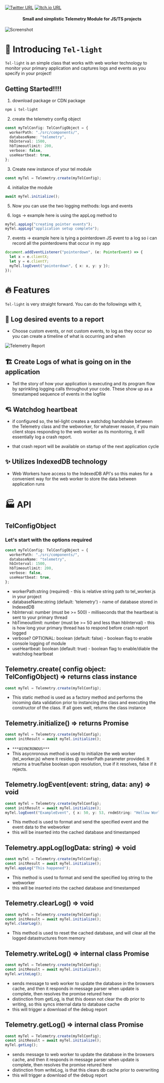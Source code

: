 [![Twitter URL](https://img.shields.io/twitter/url/https/twitter.com/bukotsunikki.svg?style=social&label=Follow%20%40jyoung424242)](https://twitter.com/jyoung424242)
[![Itch.io URL](https://img.shields.io/badge/Itch.io-FA5C5C?style=for-the-badge&logo=itchdotio&logoColor=white)](https://mookie4242.itch.io/)

<h4 align="center">Small and simplistic Telemetry Module for JS/TS projects</h4>

![Screenshot](/screenshot.png?raw=true "Screenshot")

# 👋 Introducing `Tel-light`

`Tel-light` is an simple class that works with web worker technology to monitor your primary application and captures logs and events as you specify in your project!

<!---
# Demo on Youtube (TODO)

- https://youtu.be/m1zYOhrmdKk Javascript example
- https://youtu.be/IRboPZac_Q8 Typescript example
-->

## Getting Started!!!!

1. download package or CDN package

```bash
npm i tel-light
```

2. create the telemetry config object

```ts
const myTelConfig: TelConfigObject = {
  workerPath: "./src/components/",
  databaseName: "telemetry",
  hbInterval: 1500,
  hbTimeoutlimit: 200,
  verbose: false,
  useHeartbeat: true,
};
```

3. Create new instance of your tel module

```ts
const myTel = Telemetry.create(myTelConfig);
```

4. initialize the module

```ts
await myTel.initialize();
```

5. Now you can use the two logging methods: logs and events

6. logs -> example here is using the appLog method to

```ts
myTel.appLog("creating pointer events");
myTel.appLog("application setup complete");
```

7. events -> example here is tying a pointerdown JS event to a log so i can record all the pointerdowns that occur in my app

```ts
document.addEventListener("pointerdown", (e: PointerEvent) => {
  let x = e.clientX;
  let y = e.clientY;
  myTel.logEvent("pointerdown", { x: x, y: y });
});
```

# 🔥 Features

`Tel-light` is very straight forward. You can do the followings with it,

## 🔢 Log desired events to a report

- Choose custom events, or not custom events, to log as they occur so you can create a timeline of what is occurring and when

![Telemetry Report](/report.png?raw=true "Telemetry Report")

## 🏗️ Create Logs of what is going on in the application

- Tell the story of how your application is executing and its program flow by sprinkling logging calls throughout your code.
  These show up as a timestamped sequence of events in the logfile

## 💘 Watchdog heartbeat

- if configured so, the tel-light creates a watchdog handshake between the Telemetry class and the webworker, for whatever reason, if you main client stops responding to the web worker as its monitoring, it will essentially log a crash report.

- that crash report will be available on startup of the next application cycle

## ✨ Utilizes IndexedDB technology

- Web Workers have access to the IndexedDB API's so this makes for a convenient way for the web worker to store the data between application runs

# 🏭 API

## TelConfigObject

### Let's start with the options required

```ts
const myTelConfig: TelConfigObject = {
  workerPath: "./src/components/",
  databaseName: "telemetry",
  hbInterval: 1500,
  hbTimeoutlimit: 200,
  verbose: false,
  useHeartbeat: true,
};
```

- workerPath:string (required) - this is relative string path to tel_worker.js in your project
- databaseName:string (default: 'telemetry') - name of database stored in IndexedDB
- hbInterval: number (must be >= 500) - milliseconds that the heartbeat is sent to your primary thread
- hbTimeoutlimit: number (must be >= 50 and less than hbInterval) - this is how long your primary thread has to respond before crash report logged
- verbose? OPTIONAL: boolean (default: false) - boolean flag to enable console logging of module
- useHeartbeat: boolean (default: true) - boolean flag to enable/diable the watchdog heartbeat

## Telemetry.create( config object: TelConfigObject) => returns class instance

```ts
const myTel = Telemetry.create(myTelConfig);
```

- This static method is used as a factory method and performs the incoming data validation prior to instancing the class and executing the constructor of the class. If all goes well, returns the class instance

## Telemetry.initialize() => returns Promise<boolean>

```ts
const myTel = Telemetry.create(myTelConfig);
const initResult = await myTel.initialize();
```

- `***ASYNCRONOUS***`
- This asycnronous method is used to initialize the web worker (tel_worker.js) where it resides @ workerPath parameter provided. It returns a true/false boolean upon resolution, true if it resolves, false if it rejects.

## Telemetry.logEvent(event: string, data: any) => void

```ts
const myTel = Telemetry.create(myTelConfig);
const initResult = await myTel.initialize();
myTel.logEvent("ExampleEvent", { x: 50, y: 53, rndmString: "Hellow World!" });
```

- This method is used to format and send the specified event and the event data to the webworker
- this will be inserted into the cached database and timestamped

## Telemetry.appLog(logData: string) => void

```ts
const myTel = Telemetry.create(myTelConfig);
const initResult = await myTel.initialize();
myTel.appLog("This happened");
```

- This method is used to format and send the specified log string to the webworker
- this will be inserted into the cached database and timestamped

## Telemetry.clearLog() => void

```ts
const myTel = Telemetry.create(myTelConfig);
const initResult = await myTel.initialize();
myTel.clearLog();
```

- This method is used to reset the cached database, and will clear all the logged datastructures from memory

## Telemetry.writeLog() => internal class Promise

```ts
const myTel = Telemetry.create(myTelConfig);
const initResult = await myTel.initialize();
myTel.writeLog();
```

- sends message to web worker to update the database in the browsers cache, and then it responds in message parser when update is complete, then resolves the promise retured here
- distinction from getLog, is that this doesn not clear the db prior to writing, so this syncs internal data to database cache
- this will trigger a download of the debug report

## Telemetry.getLog() => internal class Promise

```ts
const myTel = Telemetry.create(myTelConfig);
const initResult = await myTel.initialize();
myTel.getLog();
```

- sends message to web worker to update the database in the browsers cache, and then it responds in message parser when update is complete, then resolves the promise retured here
- distinction from writeLog, is that this clears db cache prior to overwriting
- this will trigger a download of the debug report
